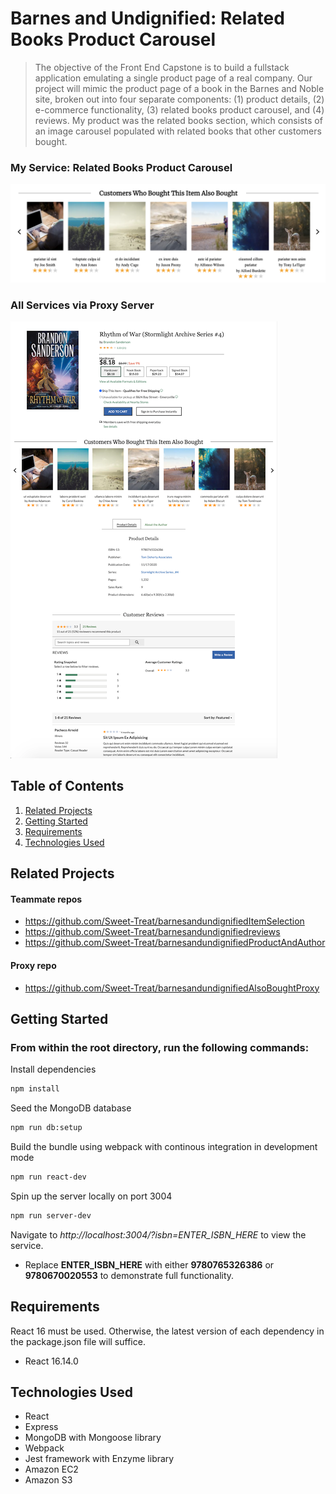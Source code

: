 # Barnes and Undignified: Related Books Product Carousel

> The objective of the Front End Capstone is to build a fullstack application emulating a single product page of a real company. Our project will mimic the product page of a book in the Barnes and Noble site, broken out into four separate components: (1) product details, (2) e-commerce functionality, (3) related books product carousel, and (4) reviews. My product was the related books section, which consists of an image carousel populated with related books that other customers bought.

### My Service: Related Books Product Carousel
![Product Carousel](./images/Carousel_ISBN_9780670020553.png?raw=true)

### All Services via Proxy Server
![Entire Deployed Service](./images/Proxy_ISBN_9780670020553.png?raw=true)

## Table of Contents

1. [Related Projects](#related-projects)
2. [Getting Started](#getting-started)
3. [Requirements](#requirements)
4. [Technologies Used](#technologies-used)

## Related Projects
#### Teammate repos
  - https://github.com/Sweet-Treat/barnesandundignifiedItemSelection
  - https://github.com/Sweet-Treat/barnesandundignifiedreviews
  - https://github.com/Sweet-Treat/barnesandundignifiedProductAndAuthor
#### Proxy repo
  - https://github.com/Sweet-Treat/barnesandundignifiedAlsoBoughtProxy

## Getting Started
### From within the root directory, run the following commands:

Install dependencies
```sh
npm install
```

Seed the MongoDB database
```sh
npm run db:setup
```

Build the bundle using webpack with continous integration in development mode
```sh
npm run react-dev
```

Spin up the server locally on port 3004
```sh
npm run server-dev
```

Navigate to *http://localhost:3004/?isbn=ENTER_ISBN_HERE* to view the service.
- Replace **ENTER_ISBN_HERE** with either **9780765326386** or **9780670020553** to demonstrate full functionality.

## Requirements

React 16 must be used. Otherwise, the latest version of each dependency in the package.json file will suffice.
- React 16.14.0

## Technologies Used
- React
- Express
- MongoDB with Mongoose library
- Webpack
- Jest framework with Enzyme library
- Amazon EC2
- Amazon S3
